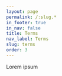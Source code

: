 ```yaml
---
layout: page
permalink: /:slug.*
in_footer: true
in_nav: false
title: Terms
nav_label: Terms
slug: terms
order: 3
---
```

Lorem ipsum